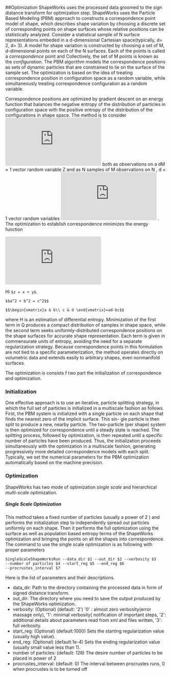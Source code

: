 <script src="//yihui.org/js/math-code.js"></script>
<script async
  src="//mathjax.rstudio.com/latest/MathJax.js?config=TeX-MML-AM_CHTML">
</script>
##Optimization
ShapeWorks uses the processed data groomed to the sign distance transform for optimization step.
ShapeWorks uses the Particle Based Modeling (PBM) approach to constructs a correspondence 
point model of shape, which describes shape variation by choosing a discrete set of corresponding points 
on shape surfaces whose relative positions can be statistically analyzed. Consider a statistical sample of N surface 
representations embeded in a d-dimensional Cartesian space(typically, d= 2, d= 3). A model for shape variation is constructed
by choosing a set of M, d-dimensional points on each of the N surfaces. Each of the points is called a *correspondence*  point
and Collectively, the set of M points is known as the *configuration*.
The PBM algorithm models the correspondence positions as sets of dynamic particles that are constrained to lie on the surface of the sample set.
The optimization is based on the idea of treating correspondence position in configuration space as a random variable, while
simultaneously treating correspondence configuration as a random variable.

Correspondence positions are optimized by gradient descent on an energy function that balances the negative entropy of 
the distribution of particles in configuration space with the positive entropy of the distribution of the configurations
in shape space. The method is to consider ![equation](http://www.sciweavers.org/tex2img.php?eq=z_k%20%20%5Cin%20%20%5CRe%20%5E%7BdM%7D%2C%20k%3D%7B1%2C%202%2C%20...%2C%20N%7D&bc=White&fc=Black&im=jpg&fs=12&ff=arev&edit=0)
 both as observations on a dM × 1 vector random
variable Z and as N samples of M observations on N , d × 1 vector random variables ![equation](http://www.sciweavers.org/tex2img.php?eq=X_k&bc=White&fc=Black&im=jpg&fs=12&ff=arev&edit=0)
 . The optimization to establish correspondence minimizes the energy function
 
![equation](http://www.sciweavers.org/tex2img.php?eq=Q%20%3D%20H%28Z%29-%20%5Csum_%7Bk%3D1%7D%5EN%20H%28X_k%29%20&bc=White&fc=Black&im=jpg&fs=12&ff=arev&edit=0)


Hi `$z = x + y$`.

`$$a^2 + b^2 = c^2$$`

`$$\begin{vmatrix}a & b\\
c & d
\end{vmatrix}=ad-bc$$`




where H is an estimation of differential entropy. Minimization of the first term in Q
produces a compact distribution of samples in shape space, while the second term seeks
uniformly-distributed correspondence positions on the shape surfaces for accurate shape
representation. Each term is given in commensurate units of entropy, avoiding the need
for a separate regularization strategy. Because correspondence points in this formulation
are not tied to a specific parameterization, the method operates directly on volumetric
data and extends easily to arbitrary shapes, even nonmanifold surfaces.

The optimization is consists f two part the initialization of correspondence and optimization. 
### Initialization
 One effective approach is to use an iterative, particle splitting strategy, in which the full set of particles is
initialized in a multiscale fashion as follows. First, the PBM system is initialized with a
single particle on each shape that finds the nearest zero of the implicit surface. This sin-
gle particle is then split to produce a new, nearby particle. The two-particle (per shape)
system is then optimized for correspondence until a steady state is reached. The splitting
process, followed by optimization, is then repeated until a specific number of particles
have been produced. Thus, the initialization proceeds simultaneously with the optimization in a multiscale fashion,
 generating progressively more detailed correspondence models with each split.
Typically, we set the numerical parameters for the PBM optimization automatically based on the machine precision.

### Optimization
ShapeWorks has two mode of optimization *single scale* and hierarchical *multi-scale* optimization.
##### Single Scale Optimization
This method takes a fixed number of particles (usually a power of 2 ) and performs the initialization step to independently
spread out particles uniformly on each shape. Then it performs the full optimization using the surface as well as
population based entropy terms of the ShapeWorks optimization and bringing the points on all the shapes into correspondence.
The command to use the single scale optimization is as following with proper parameters
```
SingleScaleShapeWorksRun --data_dir $1 --out_dir $2 --verbosity $3
--number of particles $4 --start_reg $5 --end_reg $6
--procrustes_interval $7
``` 
Here is the list of parameters and their descriptions.
* data_dir: Path to the directory containing the processed data in form of signed distance transform.
* out_dir:  The directory where you need to save the output produced by the ShapeWorks optimization.
* verbosity: (Optional) (default: '2') '0' : almost zero verbosity(error massage only), '1': minimal verbosity( notification of important steps,
 '2': additional details about parameters read from xml and files written, '3': full verbosity.
* start_reg: (Optional) (default:1000) Sets the starting regularization value (usually high value).
* end_reg: (Optional) (default:1e-4) Sets the ending regularization value (usually small value less than 1).
* number of particles: (default: 128) The desire number of particles to be placed in power of 2
* procrustes_interval: (default: 0) The interval between procrustes runs, 0 when procrustes is to be turned off

